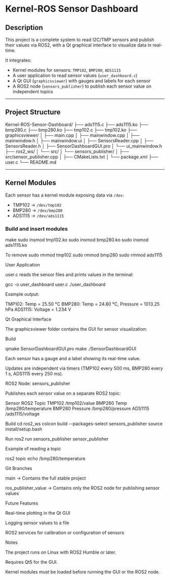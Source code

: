 # Kernel-ROS Sensor Dashboard

## Description

This project is a complete system to read I2C/TMP sensors and publish their values via ROS2, with a Qt graphical interface to visualize data in real-time.

It integrates:

- Kernel modules for sensors: `TMP102`, `BMP280`, `ADS1115`
- A user application to read sensor values (`user_dashboard.c`)
- A Qt GUI (`graphicsviewer`) with gauges and labels for each sensor
- A ROS2 node (`sensors_publisher`) to publish each sensor value on independent topics

---

## Project Structure

Kernel-ROS-Sensor-Dashboard/
├── ads1115.c
├── ads1115.ko
├── bmp280.c
├── bmp280.ko
├── tmp102.c
├── tmp102.ko
├── graphicsviewer/
│ ├── main.cpp
│ ├── mainwindow.cpp
│ ├── mainwindow.h
│ ├── mainwindow.ui
│ ├── SensorsReader.cpp
│ ├── SensorsReader.h
│ ├── SensorDashboardGUI.pro
│ └── ui_mainwindow.h
├── ros2_ws/
│ └── src/
│ └── sensors_publisher/
│ ├── src/sensor_publisher.cpp
│ ├── CMakeLists.txt
│ └── package.xml
├── user.c
└── README.md


---

## Kernel Modules

Each sensor has a kernel module exposing data via `/dev`:

- TMP102 → `/dev/tmp102`
- BMP280 → `/dev/bmp280`
- ADS1115 → `/dev/ads1115`

### Build and insert modules


make
sudo insmod tmp102.ko
sudo insmod bmp280.ko
sudo insmod ads1115.ko 

To remove 
sudo rmmod tmp102
sudo rmmod bmp280
sudo rmmod ads1115

User Application

user.c reads the sensor files and prints values in the terminal:

gcc -o user_dashboard user.c
./user_dashboard

Example output:

TMP102: Temp = 25.50 °C
BMP280: Temp = 24.80 °C, Pressure = 1013.25 hPa
ADS1115: Voltage = 1.234 V

Qt Graphical Interface

The graphicsviewer folder contains the GUI for sensor visualization:

Build

qmake SensorDashboardGUI.pro
make
./SensorDashboardGUI


Each sensor has a gauge and a label showing its real-time value.

Updates are independent via timers (TMP102 every 500 ms, BMP280 every 1 s, ADS1115 every 250 ms).



ROS2 Node: sensors_publisher

Publishes each sensor value on a separate ROS2 topic:

Sensor	ROS2 Topic
TMP102	/tmp102/value
BMP280 Temp	/bmp280/temperature
BMP280 Pressure	/bmp280/pressure
ADS1115	/ads1115/voltage


Build 
cd ros2_ws
colcon build --packages-select sensors_publisher
source install/setup.bash


Run 
ros2 run sensors_publisher sensor_publisher

Example of reading a topic

ros2 topic echo /bmp280/temperature


Git Branches

main → Contains the full stable project

ros_publisher_value → Contains only the ROS2 node for publishing sensor values

Future Features

Real-time plotting in the Qt GUI

Logging sensor values to a file

ROS2 services for calibration or configuration of sensors

Notes

The project runs on Linux with ROS2 Humble or later.

Requires Qt5 for the GUI.

Kernel modules must be loaded before running the GUI or the ROS2 node.




